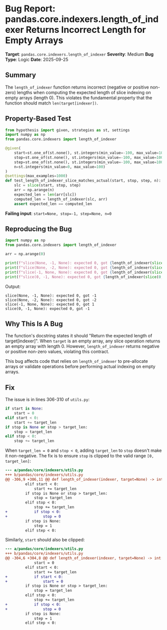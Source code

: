 # Bug Report: pandas.core.indexers.length_of_indexer Returns Incorrect Length for Empty Arrays

**Target**: `pandas.core.indexers.length_of_indexer`
**Severity**: Medium
**Bug Type**: Logic
**Date**: 2025-09-25

## Summary

The `length_of_indexer` function returns incorrect (negative or positive non-zero) lengths when computing the expected length of slice indexing on empty arrays (length 0). This violates the fundamental property that the function should match `len(target[indexer])`.

## Property-Based Test

```python
from hypothesis import given, strategies as st, settings
import numpy as np
from pandas.core.indexers import length_of_indexer

@given(
    start=st.one_of(st.none(), st.integers(min_value=-100, max_value=100)),
    stop=st.one_of(st.none(), st.integers(min_value=-100, max_value=100)),
    step=st.one_of(st.none(), st.integers(min_value=-100, max_value=100).filter(lambda x: x != 0)),
    n=st.integers(min_value=0, max_value=100)
)
@settings(max_examples=1000)
def test_length_of_indexer_slice_matches_actual(start, stop, step, n):
    slc = slice(start, stop, step)
    arr = np.arange(n)
    expected_len = len(arr[slc])
    computed_len = length_of_indexer(slc, arr)
    assert expected_len == computed_len
```

**Failing input**: `start=None, stop=-1, step=None, n=0`

## Reproducing the Bug

```python
import numpy as np
from pandas.core.indexers import length_of_indexer

arr = np.arange(0)

print(f"slice(None, -1, None): expected 0, got {length_of_indexer(slice(None, -1, None), arr)}")
print(f"slice(None, -2, None): expected 0, got {length_of_indexer(slice(None, -2, None), arr)}")
print(f"slice(-1, None, None): expected 0, got {length_of_indexer(slice(-1, None, None), arr)}")
print(f"slice(0, -1, None): expected 0, got {length_of_indexer(slice(0, -1, None), arr)}")
```

Output:
```
slice(None, -1, None): expected 0, got -1
slice(None, -2, None): expected 0, got -2
slice(-1, None, None): expected 0, got 1
slice(0, -1, None): expected 0, got -1
```

## Why This Is A Bug

The function's docstring states it should "Return the expected length of target[indexer]". When `target` is an empty array, any slice operation returns an empty array with length 0. However, `length_of_indexer` returns negative or positive non-zero values, violating this contract.

This bug affects code that relies on `length_of_indexer` to pre-allocate arrays or validate operations before performing actual indexing on empty arrays.

## Fix

The issue is in lines 306-310 of `utils.py`:

```python
if start is None:
    start = 0
elif start < 0:
    start += target_len
if stop is None or stop > target_len:
    stop = target_len
elif stop < 0:
    stop += target_len
```

When `target_len = 0` and `stop < 0`, adding `target_len` to `stop` doesn't make it non-negative. The fix is to ensure `stop` is clipped to the valid range `[0, target_len]`:

```diff
--- a/pandas/core/indexers/utils.py
+++ b/pandas/core/indexers/utils.py
@@ -306,9 +306,11 @@ def length_of_indexer(indexer, target=None) -> int:
         elif start < 0:
             start += target_len
         if stop is None or stop > target_len:
             stop = target_len
         elif stop < 0:
             stop += target_len
+            if stop < 0:
+                stop = 0
         if step is None:
             step = 1
         elif step < 0:
```

Similarly, `start` should also be clipped:

```diff
--- a/pandas/core/indexers/utils.py
+++ b/pandas/core/indexers/utils.py
@@ -304,6 +304,8 @@ def length_of_indexer(indexer, target=None) -> int:
             start = 0
         elif start < 0:
             start += target_len
+            if start < 0:
+                start = 0
         if stop is None or stop > target_len:
             stop = target_len
         elif stop < 0:
             stop += target_len
+            if stop < 0:
+                stop = 0
         if step is None:
             step = 1
         elif step < 0:
```